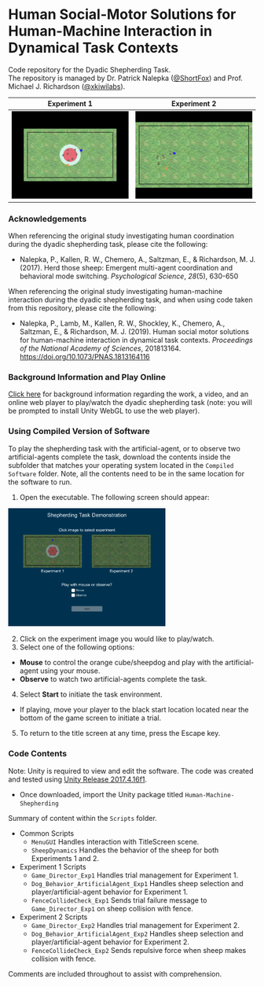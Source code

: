 # Human Social-Motor Solutions for Human-Machine Interaction in Dynamical Task Contexts

Code repository for the Dyadic Shepherding Task.  
The repository is managed by Dr. Patrick Nalepka ([@ShortFox](https://github.com/ShortFox)) and Prof. Michael J. Richardson ([@xkiwilabs](https://github.com/xkiwilabs)).

| Experiment 1  | Experiment 2 |
| :---: | :---: |
| <img src="./Shepherding_Unity_Experiment1.gif" width="320">| <img src="./Shepherding_Unity_Experiment2.gif" width='320'>  |




### Acknowledgements
When referencing the original study investigating human coordination during the dyadic shepherding task, please cite the following:  
- Nalepka, P., Kallen, R. W., Chemero, A., Saltzman, E., & Richardson, M. J. (2017). Herd those sheep: Emergent multi-agent coordination and behavioral mode switching. *Psychological Science*, *28*(5), 630-650

When referencing the original study investigating human-machine interaction during the dyadic shepherding task, and when using code taken from this repository, please cite the following:  
- Nalepka, P., Lamb, M., Kallen, R. W., Shockley, K., Chemero, A., Saltzman, E., & Richardson, M. J. (2019). Human social motor solutions for human-machine interaction in dynamical task contexts. *Proceedings of the National Academy of Sciences*, 201813164. https://doi.org/10.1073/PNAS.1813164116

### Background Information and Play Online
[Click here](http://xkiwilabs.com/hmi-shepherding/) for background information regarding the work, a video, and an online web player to play/watch the dyadic shepherding task (note: you will be prompted to install Unity WebGL to use the web player).

### Using Compiled Version of Software
To play the shepherding task with the artificial-agent, or to observe two artificial-agents complete the task, download the contents inside the subfolder that matches your operating system located in the ```Compiled Software``` folder. Note, all the contents need to be in the same location for the software to run.

1. Open the executable. The following screen should appear:

  <img src="./Shepherding_Unity_TitleScreen.PNG" width="320">

2. Click on the experiment image you would like to play/watch.
3. Select one of the following options:  
  * **Mouse** to control the orange cube/sheepdog and play with the artificial-agent using your mouse.
  * **Observe** to watch two artificial-agents complete the task.

4. Select **Start** to initiate the task environment.
  * If playing, move your player to the black start location located near the bottom of the game screen to initiate a trial.
5. To return to the title screen at any time, press the Escape key.

### Code Contents
Note: Unity is required to view and edit the software. The code was created and tested using [Unity Release 2017.4.16f1](https://unity3d.com/unity/qa/lts-releases).
- Once downloaded, import the Unity package titled ```Human-Machine-Shepherding```

Summary of content within the ```Scripts``` folder.
* Common Scripts
  * ```MenuGUI``` Handles interaction with TitleScreen scene.
  * ```SheepDynamics``` Handles the behavior of the sheep for both Experiments 1 and 2.
* Experiment 1 Scripts
  * ```Game_Director_Exp1``` Handles trial management for Experiment 1.
  * ```Dog_Behavior_ArtificialAgent_Exp1``` Handles sheep selection and player/artificial-agent behavior for Experiment 1.
  * ```FenceCollideCheck_Exp1``` Sends trial failure message to ```Game_Director_Exp1``` on sheep collision with fence.
* Experiment 2 Scripts
  * ```Game_Director_Exp2``` Handles trial management for Experiment 2.
  * ```Dog_Behavior_ArtificialAgent_Exp2``` Handles sheep selection and player/artificial-agent behavior for Experiment 2.
  * ```FenceCollideCheck_Exp2``` Sends repulsive force when sheep makes collision with fence.

Comments are included throughout to assist with comprehension.
